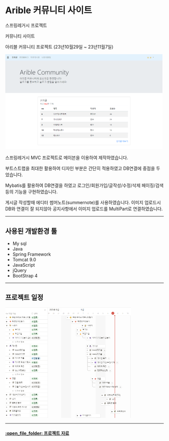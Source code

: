 # Arible 커뮤니티 사이트

스프링레거시 프로젝트

커뮤니티 사이트

아리블 커뮤니티 프로젝트
(23년10월29일 ~ 23년11월7일)

<img src='src/main/webapp/resources/images/main_image.png' width="500px">

스프링레거시 MVC 프로젝트로
메이븐을 이용하여 제작하였습니다.

부트스트랩을 최대한 활용하여 디자인 부분은 간단히 적용하였고
DB연결에 중점을 두었습니다.

Mybatis를 활용하여 DB연결을 하였고
로그인/회원가입/글작성/수정/삭제
페이징/검색 등의 기능을 구현하였습니다.

게시글 작성할때 에디터 썸머노트(summernote)를 사용하였습니다.
이미지 업로드시 DB와 연결이 잘 되지않아
공지사항에서 이미지 업로드를 MultiPart로 연결하였습니다.

<hr>
<h2>사용된 개발환경 툴</h2>
<ul>
  <li>My sql</li>
  <li>Java</li>
  <li>Spring Framework</li>
  <li>Tomcat 9.0</li>
  <li>JavaScript</li>
  <li>jQuery</li>
  <li>BootStrap 4</li>
</ul>
<hr>
<h2>프로젝트 일정</h2>
<img src='src/main/webapp/resources/images/todo_arible.png' width="400px">
<hr>
<h4><a href="https://drive.google.com/file/d/1CxcPbF7gp155We21GAbRHTdL9Uhmy_kd/view?usp=drive_link">:open_file_folder: 프로젝트 자료</a></h4>
